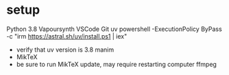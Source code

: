 # setup

Python 3.8
Vapoursynth
VSCode
Git
uv powershell -ExecutionPolicy ByPass -c "irm https://astral.sh/uv/install.ps1 | iex"
- verify that uv version is 3.8
manim
- MikTeX
- be sure to run MikTeX update, may require restarting computer
ffmpeg
